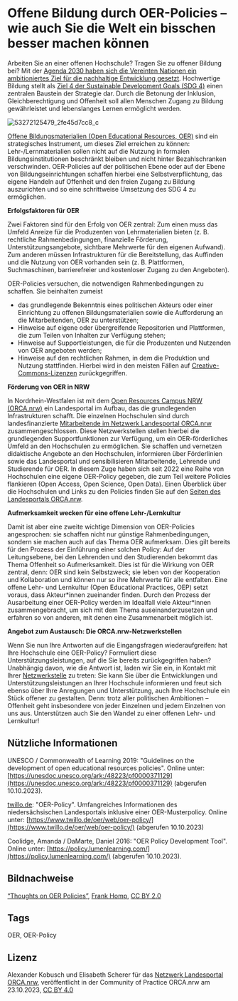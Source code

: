 # Offene Bildung durch OER-Policies – wie auch Sie die Welt ein bisschen besser machen können
 
Arbeiten Sie an einer offenen Hochschule? Tragen Sie zu offener Bildung bei? Mit der [Agenda 2030 haben sich die Vereinten Nationen ein ambitioniertes Ziel für die nachhaltige Entwicklung gesetzt](https://sdgs.un.org/2030agenda). Hochwertige Bildung stellt als [Ziel 4 der Sustainable Development Goals (SDG 4)](https://sdgs.un.org/goals/goal4)  einen zentralen Baustein der Strategie dar. Durch die Betonung der  Inklusion, Gleichberechtigung und Offenheit soll allen Menschen Zugang  zu Bildung gewährleistet und lebenslanges Lernen ermöglicht werden.

![53272125479_2fe45d7cc8_c](https://github.com/lindahalm-hsbi/infOERmiert/assets/147709351/75cde6bc-ab51-445a-95ab-87d5fbaa50f7)

[Offene Bildungsmaterialien (Open Educational Resources, OER)](https://open-educational-resources.de/)  sind ein strategisches Instrument, um dieses Ziel erreichen zu können:  Lehr-/Lernmaterialien sollen nicht auf die Nutzung in formalen  Bildungsinstitutionen beschränkt bleiben und nicht hinter  Bezahlschranken verschwinden. OER-Policies auf der politischen Ebene  oder auf der Ebene von Bildungseinrichtungen schaffen hierbei eine  Selbstverpflichtung, das eigene Handeln auf Offenheit und den freien  Zugang zu Bildung auszurichten und so eine schrittweise Umsetzung des  SDG 4 zu ermöglichen.
 
**Erfolgsfaktoren für OER**

Zwei Faktoren sind für den Erfolg von OER zentral: Zum einen muss das  Umfeld Anreize für die Produzenten von Lehrmaterialien bieten (z. B.  rechtliche Rahmenbedingungen, finanzielle Förderung,  Unterstützungsangebote, sichtbare Mehrwerte für den eigenen Aufwand).  Zum anderen müssen Infrastrukturen für die Bereitstellung, das Auffinden  und die Nutzung von OER vorhanden sein (z. B. Plattformen,  Suchmaschinen, barrierefreier und kostenloser Zugang zu den Angeboten).
 
OER-Policies versuchen, die notwendigen Rahmenbedingungen zu schaffen. Sie beinhalten zumeist
 
- das grundlegende Bekenntnis eines politischen Akteurs oder einer 
Einrichtung zu offenen Bildungsmaterialien sowie die Aufforderung an die
 Mitarbeitenden, OER zu unterstützen;
- Hinweise auf eigene oder übergreifende Repositorien und Plattformen, die zum Teilen von Inhalten zur Verfügung stehen;
- Hinweise auf Supportleistungen, die für die Produzenten und Nutzenden von OER angeboten werden;
- Hinweise auf den rechtlichen Rahmen, in dem die Produktion und Nutzung stattfinden. Hierbei wird in den meisten Fällen auf [Creative-Commons-Lizenzen](https://de.creativecommons.net/) zurückgegriffen.

**Förderung von OER in NRW**
 
In Nordrhein-Westfalen ist mit dem [Open Resources Campus NRW (ORCA.nrw)](https://www.orca.nrw/)  ein Landesportal im Aufbau, das die grundlegenden Infrastrukturen  schafft. Die einzelnen Hochschulen sind durch landesfinanzierte [Mitarbeitende im Netzwerk Landesportal ORCA.nrw](https://www.orca.nrw/ueber-uns/netzwerk#karte_netzwerkstellen)  zusammengeschlossen. Diese Netzwerkstellen stellen hierbei die  grundlegenden Supportfunktionen zur Verfügung, um ein OER-förderliches  Umfeld an den Hochschulen zu ermöglichen. Sie schaffen und vernetzen  didaktische Angebote an den Hochschulen, informieren über Förderlinien  sowie das Landesportal und sensibilisieren Mitarbeitende, Lehrende und  Studierende für OER. In diesem Zuge haben sich seit 2022 eine Reihe von  Hochschulen eine eigene OER-Policy gegeben, die zum Teil weitere  Policies flankieren (Open Access, Open Science, Open Data). Einen  Überblick über die Hochschulen und Links zu den Policies finden Sie auf  den [Seiten des Landesportals ORCA.nrw](https://www.orca.nrw/ueber-uns/netzwerk#karte_netzwerkstellen).
 
**Aufmerksamkeit wecken für eine offene Lehr-/Lernkultur**
 
Damit ist aber eine zweite wichtige Dimension von OER-Policies  angesprochen: sie schaffen nicht nur günstige Rahmenbedingungen, sondern  sie machen auch auf das Thema OER aufmerksam. Dies gilt bereits für den  Prozess der Einführung einer solchen Policy: Auf der Leitungsebene, bei  den Lehrenden und den Studierenden bekommt das Thema Offenheit so  Aufmerksamkeit. Dies ist für die Wirkung von OER zentral, denn: OER sind  kein Selbstzweck; sie leben von der Kooperation und Kollaboration und  können nur so ihre Mehrwerte für alle entfalten. Eine offene Lehr- und  Lernkultur (Open Educational Practices, OEP) setzt voraus, dass  Akteur\*innen zueinander finden. Durch den Prozess der Ausarbeitung einer  OER-Policy werden im Idealfall viele Akteur\*innen zusammengebracht, um  sich mit dem Thema auseinanderzusetzen und erfahren so von anderen, mit  denen eine Zusammenarbeit möglich ist.
 
**Angebot zum Austausch: Die ORCA.nrw-Netzwerkstellen**
 
Wenn Sie nun Ihre Antworten auf die Eingangsfragen wiederaufgreifen:  hat Ihre Hochschule eine OER-Policy? Formuliert diese  Unterstützungsleistungen, auf die Sie bereits zurückgegriffen haben?  Unabhängig davon, wie die Antwort ist, laden wir Sie ein, in Kontakt mit  Ihrer [Netzwerkstelle](https://www.orca.nrw/ueber-uns/netzwerk)  zu treten: Sie kann Sie über die Entwicklungen und  Unterstützungsleistungen an Ihrer Hochschule informieren und freut sich  ebenso über Ihre Anregungen und Unterstützung, auch Ihre Hochschule ein  Stück offener zu gestalten. Denn: trotz aller politischen Ambitionen –  Offenheit geht insbesondere von jeder Einzelnen und jedem Einzelnen von  uns aus. Unterstützen auch Sie den Wandel zu einer offenen Lehr- und  Lernkultur!
 
## Nützliche Informationen
 
UNESCO / Commonwealth of Learning 2019: "Guidelines on the development of open educational resources policies". Online unter: [https://unesdoc.unesco.org/ark:/48223/pf0000371129](https://unesdoc.unesco.org/ark:/48223/pf0000371129) (abgerufen 10.10.2023).
 
[twillo.de](http://twillo.de/): "OER-Policy". Umfangreiches Informationen des niedersächsischen Landesportals inklusive einer OER-Musterpolicy. Online unter: [https://www.twillo.de/oer/web/oer-policy/](https://www.twillo.de/oer/web/oer-policy/) (abgerufen 10.10.2023)
 
Coolidge, Amanda / DaMarte, Daniel 2016: "OER Policy Development Tool". Online unter: [https://policy.lumenlearning.com/](https://policy.lumenlearning.com/) (abgerufen 10.10.2023).

## Bildnachweise
[“Thoughts on OER Policies”](https://flic.kr/p/2patyW4), [Frank Homp](https://www.flickr.com/photos/194963989@N07/), [CC BY 2.0](https://creativecommons.org/licenses/by/2.0/legalcode.en)

## Tags
OER, OER-Policy

## Lizenz
Alexander Kobusch und Elisabeth Scherer für das <a href="http://www.orca.nrw/ueber-uns/netzwerk" target="_blank">Netzwerk Landesportal ORCA.nrw</a>, veröffentlicht in der Community of Practice ORCA.nrw am 23.10.2023, <a href="https://creativecommons.org/licenses/by/4.0/" target="_blank">CC BY 4.0</a>
